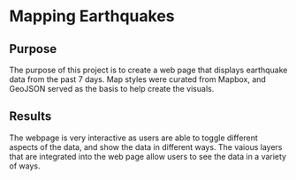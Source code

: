 # Mapping Earthquakes
## Purpose
The purpose of this project is to create a web page that displays earthquake data from the past 7 days. Map styles were curated from Mapbox, and GeoJSON served as the basis to help create the visuals.

## Results
The webpage is very interactive as users are able to toggle different aspects of the data, and show the data in different ways. The vaious layers that are integrated into the web page allow users to see the data in a variety of ways.
